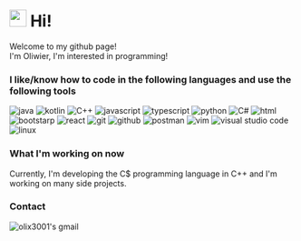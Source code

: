 <h1><img src="https://emojis.slackmojis.com/emojis/images/1531849430/4246/blob-sunglasses.gif?1531849430" width="30"/> Hi! </h1>


<p>Welcome to my github page! </br> I'm Oliwier, I'm interested in programming!
<h3>I like/know how to code in the following languages and use the following tools</h3>
<p>
  <img alt="java" src="https://img.shields.io/badge/Java-%23ED8B00.svg?style=flat-square&logo=java&logoColor=white" />
  <img alt="kotlin" src="https://img.shields.io/badge/Kotlin-%230095D5.svg?style=flat-square&logo=kotlin&logoColor=white" />
  <img alt="C++" src="https://img.shields.io/badge/-C%2B%2B-00599C?style=flat-square&logo=C%2B%2B&logoColor=white" />
  <img alt="javascript" src="https://img.shields.io/badge/Javascript-%23323330.svg?style=flat-square&logo=javascript&logoColor=white" />
  <img alt="typescript" src="https://img.shields.io/badge/-Typescript-3178c6?style=flat-square&logo=TypeScript&logoColor=white" />
  <img alt="python" src="https://img.shields.io/badge/Python-3670A0?style=flat-square&logo=python&logoColor=white" />
  <img alt="C#" src="https://img.shields.io/badge/-C%23-239120?style=flat-square&logo=C%20sharp&logoColor=white" />
  <img alt="html" src="https://img.shields.io/badge/-HTML-E34F26?style=flat-square&logo=HTML5&logoColor=white" />
  <img alt="bootstarp" src="https://img.shields.io/badge/React-%2320232a.svg?style=flat-square&logo=react&logoColor=white" />
  <img alt="react" src="https://img.shields.io/badge/-Bootstrap-7952B3?style=flat-square&logo=Bootstrap&logoColor=white" />
  <img alt="git" src="https://img.shields.io/badge/-Git-F05032?style=flat-square&logo=Git&logoColor=white" />
  <img alt="github" src="https://img.shields.io/badge/-GitHub-181717?style=flat-square&logo=GitHub&logoColor=white" />
  <img alt="postman" src="https://img.shields.io/badge/-Postman-FF6C37?style=flat-square&logo=Postman&logoColor=white" />
  <img alt="vim" src="https://img.shields.io/badge/VIM-%2311AB00.svg?style=flat-square&logo=vim&logoColor=white" />
  <img alt="visual studio code" src="https://img.shields.io/badge/-Visual%20Studio%20Code-007ACC?style=flat-square&logo=Visual%20Studio%20Code&logoColor=white" />
  <img alt="linux" src="https://img.shields.io/badge/-Linux-FCC624?style=flat-square&logo=Linux&logoColor=white" />
</p>

<h3>What I'm working on now</h3>
Currently, I'm developing the C$ programming language in C++ and I'm working on many side projects.

<h3>Contact</h3>
    <a href="mailto:olix3001@gmail.com">
      <img align="left" alt="olix3001's gmail" src="https://img.shields.io/badge/-olix3001@gmail.com-EA4335?style=flat-                      square&logo=Gmail&logoColor=white" />
    </a>
    
